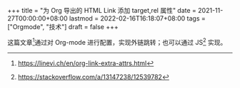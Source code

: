 +++
title = "为 Org 导出的 HTML Link 添加 target,rel 属性"
date = 2021-11-27T00:00:00+08:00
lastmod = 2022-02-16T16:18:07+08:00
tags = ["Orgmode", "技术"]
draft = false
+++

这篇文章[^fn:1]通过对 Org-mode 进行配置，实现外链跳转；也可以通过 JS[^fn:2] 实现。

[^fn:1]: <https://linevi.ch/en/org-link-extra-attrs.html>
[^fn:2]: <https://stackoverflow.com/a/13147238/12539782>